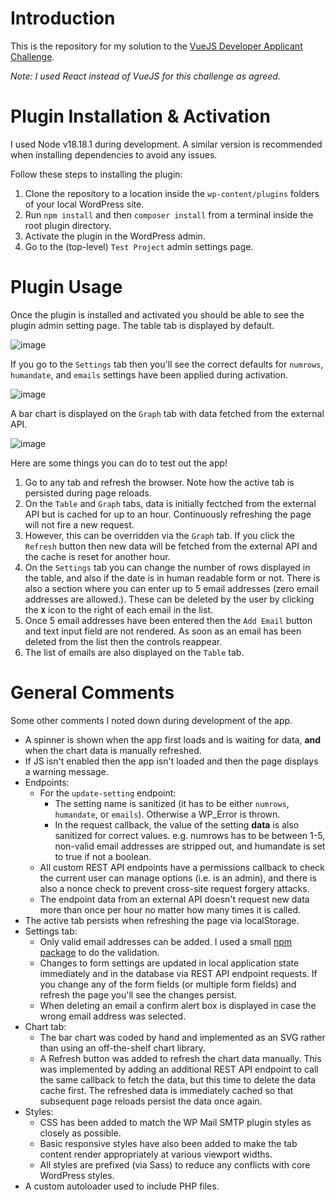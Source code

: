 # Introduction

This is the repository for my solution to the [VueJS Developer Applicant Challenge](https://awesomemotive.com/vuejs-developer-applicant-challenge/).

*Note: I used React instead of VueJS for this challenge as agreed.*

# Plugin Installation & Activation

I used Node v18.18.1 during development. A similar version is recommended when installing dependencies to avoid any issues.

Follow these steps to installing the plugin:
1. Clone the repository to a location inside the `wp-content/plugins` folders of your local WordPress site.
2. Run `npm install` and then `composer install` from a terminal inside the root plugin directory.
3. Activate the plugin in the WordPress admin.
4. Go to the (top-level) `Test Project` admin settings page.

# Plugin Usage

Once the plugin is installed and activated you should be able to see the plugin admin setting page. The table tab is displayed by default.

![image](https://user-images.githubusercontent.com/1482075/233091050-51a69054-7065-448a-a5ab-ed79e7f68255.png)

If you go to the `Settings` tab then you'll see the correct defaults for `numrows`, `humandate`, and `emails` settings have been applied during activation.

![image](https://user-images.githubusercontent.com/1482075/233091450-fb4b892f-f8ca-4cc2-8b0a-9ffa19ff6807.png)

A bar chart is displayed on the `Graph` tab with data fetched from the external API.

![image](https://user-images.githubusercontent.com/1482075/233091856-8dce3358-10c4-48c8-a1b9-d0f782586bbe.png)

Here are some things you can do to test out the app!

1. Go to any tab and refresh the browser. Note how the active tab is persisted during page reloads.
2. On the `Table` and `Graph` tabs, data is initially fectched from the external API but is cached for up to an hour. Continuously refreshing the page will not fire a new request.
3. However, this can be overridden via the `Graph` tab. If you click the `Refresh` button then new data will be fetched from the external API and the cache is reset for another hour.
4. On the `Settings` tab you can change the number of rows displayed in the table, and also if the date is in human readable form or not. There is also a section where you can enter up to 5 email addresses (zero email addresses are allowed.). These can be deleted by the user by clicking the **`X`** icon to the right of each email in the list.
5. Once 5 email addresses have been entered then the `Add Email` button and text input field are not rendered. As soon as an email has been deleted from the list then the controls reappear.
6. The list of emails are also displayed on the `Table` tab.

# General Comments

Some other comments I noted down during development of the app.

- A spinner is shown when the app first loads and is waiting for data, **and** when the chart data is manually refreshed.
- If JS isn't enabled then the app isn't loaded and then the page displays a warning message.
- Endpoints:
  - For the `update-setting` endpoint:
    - The setting name is sanitized (it has to be either `numrows`, `humandate`, or `emails`). Otherwise a WP_Error is thrown.
    - In the request callback, the value of the setting **data** is also sanitized for correct values. e.g. numrows has to be between 1-5, non-valid email addresses are stripped out, and humandate is set to true if not a boolean.
  - All custom REST API endpoints have a permissions callback to check the current user can manage options (i.e. is an admin), and there is also a nonce check to prevent cross-site request forgery attacks.
  - The endpoint data from an external API doesn't request new data more than once per hour no matter how many times it is called.
- The active tab persists when refreshing the page via localStorage.
- Settings tab:
  - Only valid email addresses can be added. I used a small [npm package](https://www.npmjs.com/package/email-validator) to do the validation.
  - Changes to form settings are updated in local application state immediately and in the database via REST API endpoint requests. If you change any of the form fields (or multiple form fields) and refresh the page you'll see the changes persist.
  - When deleting an email a confirm alert box is displayed in case the wrong email address was selected.
- Chart tab:
  - The bar chart was coded by hand and implemented as an SVG rather than using an off-the-shelf chart library.
  - A Refresh button was added to refresh the chart data manually. This was implemented by adding an additional REST API endpoint to call the same callback to fetch the data, but this time to delete the data cache first. The refreshed data is immediately cached so that subsequent page reloads persist the data once again.
- Styles:
  - CSS has been added to match the WP Mail SMTP plugin styles as closely as possible.
  - Basic responsive styles have also been added to make the tab content render appropriately at various viewport widths.
  - All styles are prefixed (via Sass) to reduce any conflicts with core WordPress styles.
- A custom autoloader used to include PHP files.
